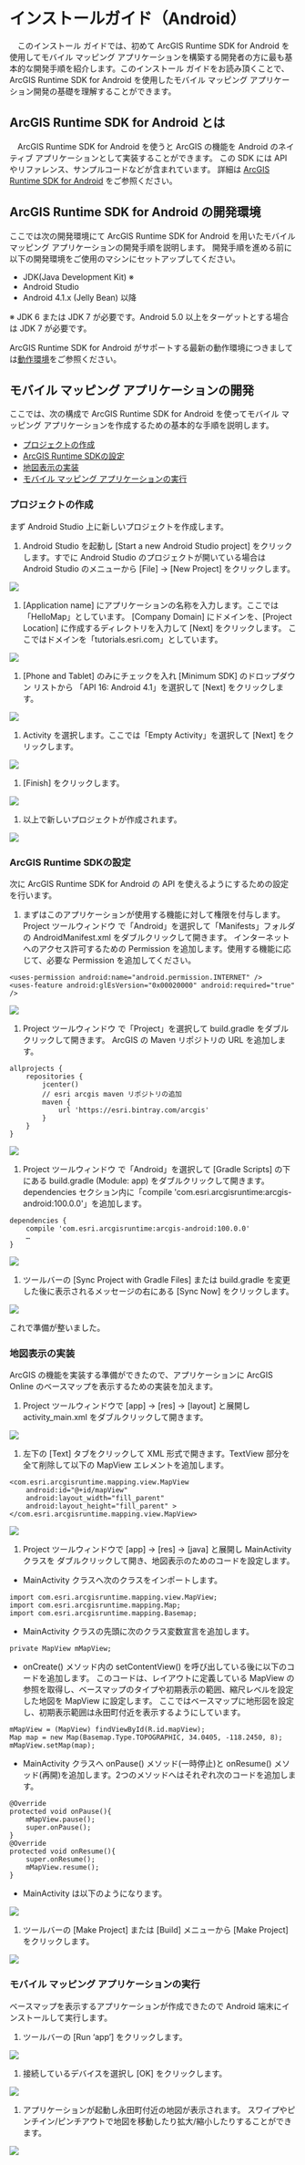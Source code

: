 # インストールガイド（Android）

　このインストール ガイドでは、初めて ArcGIS Runtime SDK for Android を使用してモバイル マッピング アプリケーションを構築する開発者の方に最も基本的な開発手順を紹介します。このインストール ガイドをお読み頂くことで、ArcGIS Runtime SDK for Android を使用したモバイル マッピング アプリケーション開発の基礎を理解することができます。

## ArcGIS Runtime SDK for Android とは

　ArcGIS Runtime SDK for Android を使うと ArcGIS の機能を Android のネイティブ アプリケーションとして実装することができます。
この SDK には API やリファレンス、サンプルコードなどが含まれています。
詳細は [ArcGIS Runtime SDK for Android](http://www.esrij.com/products/arcgis-runtime-sdk-for-android/) をご参照ください。

## ArcGIS Runtime SDK for Android の開発環境

ここでは次の開発環境にて ArcGIS Runtime SDK for Android を用いたモバイル マッピング アプリケーションの開発手順を説明します。
開発手順を進める前に以下の開発環境をご使用のマシンにセットアップしてください。

* JDK(Java Development Kit) ※
* Android Studio
* Android 4.1.x (Jelly Bean) 以降

※ JDK 6 または JDK 7 が必要です。Android 5.0 以上をターゲットとする場合は JDK 7 が必要です。

ArcGIS Runtime SDK for Android がサポートする最新の動作環境につきましては[動作環境](http://www.esrij.com/products/arcgis-runtime-sdk-for-android/environments/)をご参照ください。

## モバイル マッピング アプリケーションの開発

ここでは、次の構成で ArcGIS Runtime SDK for Android を使ってモバイル マッピング アプリケーションを作成するための基本的な手順を説明します。

* [プロジェクトの作成](#プロジェクトの作成)
* [ArcGIS Runtime SDKの設定](#arcgis-runtime-sdkの設定)
* [地図表示の実装](#地図表示の実装)
* [モバイル マッピング アプリケーションの実行](#モバイル-マッピング-アプリケーションの実行)

### プロジェクトの作成

まず Android Studio 上に新しいプロジェクトを作成します。

1. Android Studio を起動し [Start a new Android Studio project] をクリックします。すでに Android Studio のプロジェクトが開いている場合は Android Studio のメニューから [File] → [New Project] をクリックします。

<img src="https://s3-us-west-2.amazonaws.com/satowakaworkspace/installGuideImg/1_1.StartupAndroid.png" >

1.  [Application name] にアプリケーションの名称を入力します。ここでは「HelloMap」としています。
[Company Domain] にドメインを、[Project Location] に作成するディレクトリを入力して [Next] をクリックします。
ここではドメインを「tutorials.esri.com」としています。

<img src="https://s3-us-west-2.amazonaws.com/satowakaworkspace/installGuideImg/1_2.makeProject.png" >

1.  [Phone and Tablet] のみにチェックを入れ [Minimum SDK] のドロップダウン リストから 「API 16: Android 4.1」を選択して [Next] をクリックします。

<img src="https://s3-us-west-2.amazonaws.com/satowakaworkspace/installGuideImg/1_3.choseAndroidVersion.png" >

1. Activity を選択します。ここでは「Empty Activity」を選択して [Next] をクリックします。

<img src="https://s3-us-west-2.amazonaws.com/satowakaworkspace/installGuideImg/1_4.choseActivity.png" >

1. [Finish] をクリックします。

<img src="https://s3-us-west-2.amazonaws.com/satowakaworkspace/installGuideImg/1_5.makeActivity.png" >

1. 以上で新しいプロジェクトが作成されます。

<img src="https://s3-us-west-2.amazonaws.com/satowakaworkspace/installGuideImg/1_6.finish_startProject.png" >

### ArcGIS Runtime SDKの設定

次に ArcGIS Runtime SDK for Android の API を使えるようにするための設定を行います。

1. まずはこのアプリケーションが使用する機能に対して権限を付与します。
Project ツールウィンドウ で「Android」を選択して「Manifests」フォルダの AndroidManifest.xml をダブルクリックして開きます。
インターネットへのアクセス許可するための Permission を追加します。使用する機能に応じて、必要な Permission を追加してください。

```
<uses-permission android:name="android.permission.INTERNET" />
<uses-feature android:glEsVersion="0x00020000" android:required="true" />
```

<img src="https://s3-us-west-2.amazonaws.com/satowakaworkspace/installGuideImg/2_1.addPermission.png" >

1. Project ツールウィンドウ で「Project」を選択して build.gradle をダブルクリックして開きます。
ArcGIS の Maven リポジトリの URL を追加します。

```
allprojects {
    repositories {
        jcenter()
        // esri arcgis maven リポジトリの追加
        maven {
            url 'https://esri.bintray.com/arcgis'
        }
    }
}
```

<img src="https://s3-us-west-2.amazonaws.com/satowakaworkspace/installGuideImg/2_2.addMaven.png" >


1. Project ツールウィンドウ で「Android」を選択して [Gradle Scripts] の下にある build.gradle (Module: app) をダブルクリックして開きます。dependencies セクション内に「compile 'com.esri.arcgisruntime:arcgis-android:100.0.0'」を追加します。

```
dependencies {
    compile 'com.esri.arcgisruntime:arcgis-android:100.0.0'
    …
}
```

<img src="https://s3-us-west-2.amazonaws.com/satowakaworkspace/installGuideImg/2_3.addRuntimeVersion.png" >

1. ツールバーの [Sync Project with Gradle Files] または build.gradle を変更した後に表示されるメッセージの右にある [Sync Now] をクリックします。

<img src="https://s3-us-west-2.amazonaws.com/satowakaworkspace/installGuideImg/2_4.sync project.png" >

これで準備が整いました。

### 地図表示の実装

ArcGIS の機能を実装する準備ができたので、アプリケーションに ArcGIS Online のベースマップを表示するための実装を加えます。

1. Project ツールウィンドウで [app] → [res] → [layout] と展開し activity_main.xml をダブルクリックして開きます。

<img src="https://s3-us-west-2.amazonaws.com/satowakaworkspace/installGuideImg/3_1.openLayoutXml.png" >

1. 左下の [Text] タブをクリックして XML 形式で開きます。TextView 部分を全て削除して以下の MapView エレメントを追加します。

```
<com.esri.arcgisruntime.mapping.view.MapView
    android:id="@+id/mapView"
    android:layout_width="fill_parent"
    android:layout_height="fill_parent" >
</com.esri.arcgisruntime.mapping.view.MapView>
```

<img src="https://s3-us-west-2.amazonaws.com/satowakaworkspace/installGuideImg/3_2.addMapviewElement.png" >

1. Project ツールウィンドウで [app] → [res] → [java] と展開し MainActivity クラスを ダブルクリックして開き、地図表示のためのコードを設定します。

* MainActivity クラスへ次のクラスをインポートします。

```
import com.esri.arcgisruntime.mapping.view.MapView;
import com.esri.arcgisruntime.mapping.Map;
import com.esri.arcgisruntime.mapping.Basemap;
```
* MainActivity クラスの先頭に次のクラス変数宣言を追加します。

```
private MapView mMapView;
```
* onCreate() メソッド内の setContentView() を呼び出している後に以下のコードを追加します。
このコードは、レイアウトに定義している MapView の参照を取得し、ベースマップのタイプや初期表示の範囲、縮尺レベルを設定した地図を MapView に設定します。
ここではベースマップに地形図を設定し、初期表示範囲は永田町付近を表示するようにしています。

```
mMapView = (MapView) findViewById(R.id.mapView);
Map map = new Map(Basemap.Type.TOPOGRAPHIC, 34.0405, -118.2450, 8);
mMapView.setMap(map);
```
* MainActivity クラスへ onPause() メソッド(一時停止)と onResume() メソッド(再開)を追加します。2つのメソッドへはそれぞれ次のコードを追加します。

```
@Override
protected void onPause(){
    mMapView.pause();
    super.onPause();
}
@Override
protected void onResume(){
    super.onResume();
    mMapView.resume();
}
```

* MainActivity は以下のようになります。

<img src="https://s3-us-west-2.amazonaws.com/satowakaworkspace/installGuideImg/3_3.finishMapViewElement.png" >

1. ツールバーの [Make Project] または [Build] メニューから [Make Project] をクリックします。

<img src="https://s3-us-west-2.amazonaws.com/satowakaworkspace/installGuideImg/3_4.makeProject.png" >

### モバイル マッピング アプリケーションの実行

ベースマップを表示するアプリケーションが作成できたので Android 端末にインストールして実行します。

1. ツールバーの [Run ‘app’] をクリックします。

<img src="https://s3-us-west-2.amazonaws.com/satowakaworkspace/installGuideImg/4_1.runAppBottun.png" >

1. 接続しているデバイスを選択し [OK] をクリックします。

<img src="https://s3-us-west-2.amazonaws.com/satowakaworkspace/installGuideImg/4_2.choseDevice.png" >

1. アプリケーションが起動し永田町付近の地図が表示されます。
スワイプやピンチイン/ピンチアウトで地図を移動したり拡大/縮小したりすることができます。

<img src="https://s3-us-west-2.amazonaws.com/satowakaworkspace/installGuideImg/4_3.displayMap.png" >


